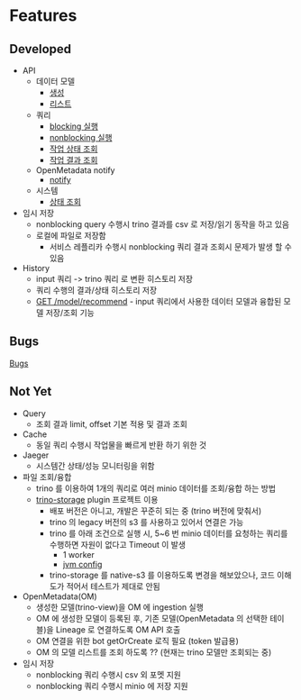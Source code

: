 # Features
## Developed

- API
  - 데이터 모델
    - [생성](../src/main/java/com/mobigen/dolphin/controller/ApiController.java#L43)
    - [리스트](../src/main/java/com/mobigen/dolphin/controller/ApiController.java#L37)
  - 쿼리
    - [blocking 실행](../src/main/java/com/mobigen/dolphin/controller/ApiController.java#L57)
    - [nonblocking 실행](../src/main/java/com/mobigen/dolphin/controller/ApiController.java#L63)
    - [작업 상태 조회](../src/main/java/com/mobigen/dolphin/controller/ApiController.java#L81)
    - [작업 결과 조회](../src/main/java/com/mobigen/dolphin/controller/ApiController.java#L69)
  - OpenMetadata notify
    - [notify](../src/main/java/com/mobigen/dolphin/controller/OMNotifyController.java#L27)
  - 시스템
    - [상태 조회](../src/main/java/com/mobigen/dolphin/controller/StatusController.java#L28)
- 임시 저장
  - nonblocking query 수행시 trino 결과를 csv 로 저장/읽기 동작을 하고 있음
  - 로컬에 파일로 저장함
    - 서비스 레플리카 수행시 nonblocking 쿼리 결과 조회시 문제가 발생 할 수 있음
- History
  - input 쿼리 -> trino 쿼리 로 변환 히스토리 저장
  - 쿼리 수행의 결과/상태 히스토리 저장
  - [GET /model/recommend](../src/main/java/com/mobigen/dolphin/controller/StatusController.java#L86) - input 쿼리에서 사용한 데이터 모델과 융합된 모델 저장/조회 기능


## Bugs

[Bugs](./Bugs.md)

## Not Yet

- Query
  - 조회 결과 limit, offset 기본 적용 및 결과 조회
- Cache
  - 동일 쿼리 수행시 작업물을 빠르게 반환 하기 위한 것
- Jaeger
  - 시스템간 상태/성능 모니터링을 위함
- 파일 조회/융합
  - trino 를 이용하여 1개의 쿼리로 여러 minio 데이터를 조회/융합 하는 방법
  - [trino-storage](https://github.com/snowlift/trino-storage) plugin 프로젝트 이용
    - 배포 버전은 아니고, 개발은 꾸준히 되는 중 (trino 버전에 맞춰서)
    - trino 의 legacy 버전의 s3 를 사용하고 있어서 연결은 가능
    - trino 를 아래 조건으로 실행 시, 5~6 번 minio 데이터를 요청하는 쿼리를 수행하면 자원이 없다고 Timeout 이 발생
      - 1 worker
      - [jvm config](../config/trino/jvm.config)
    - trino-storage 를 native-s3 를 이용하도록 변경을 해보았으나, 코드 이해도가 적어서 테스트가 제대로 안됨
- OpenMetadata(OM)
  - 생성한 모델(trino-view)을 OM 에 ingestion 실행
  - OM 에 생성한 모델이 등록된 후, 기존 모델(OpenMetadata 의 선택한 테이블)을 Lineage 로 연결하도록 OM API 호출
  - OM 연결을 위한 bot getOrCreate 로직 필요 (token 발급용)
  - OM 의 모델 리스트를 조회 하도록 ?? (현재는 trino 모델만 조회되는 중)
- 임시 저장
  - nonblocking 쿼리 수행시 csv 외 포멧 지원
  - nonblocking 쿼리 수행시 minio 에 저장 지원
